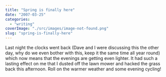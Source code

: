 ```yaml
---
title: "Spring is finally here"
date: "2007-03-25"
categories: 
  - "writing"
coverImage: "./src/images/image-not-found.png"
slug: "spring-is-finally-here"
---
```


Last night the clocks went back (Dave and I were discussing this the other day, why do we even bother with this, keep it the same time all year round) which now means that the evenings are getting even lighter. It had such a lasting effect on me that I dusted off the lawn mower and hacked the grass back this afternoon. Roll on the warmer weather and some evening cycling!
